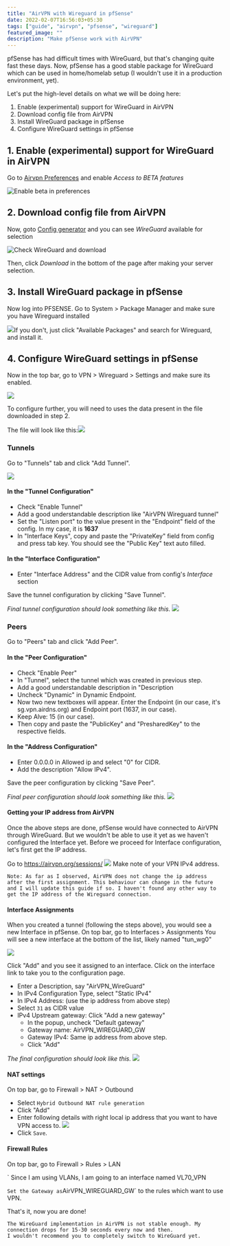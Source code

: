```yaml
---
title: "AirVPN with Wireguard in pfSense"
date: 2022-02-07T16:56:03+05:30
tags: ["guide", "airvpn", "pfsense", "wireguard"]
featured_image: ""
description: "Make pfSense work with AirVPN"
---
```

pfSense has had difficult times with WireGuard, but that's changing quite fast these days. Now, pfSense has a good stable package for WireGuard which can be used in home/homelab setup (I wouldn't use it in a production environment, yet).

Let's put the high-level details on what we will be doing here:

1. Enable (experimental) support for WireGuard in AirVPN
2. Download config file from AirVPN
3. Install WireGuard package in pfSense
4. Configure WireGuard settings in pfSense

## 1. Enable (experimental) support for WireGuard in AirVPN

Go to [Airvpn Preferences](https://airvpn.org/preferences) and enable *Access to BETA features*

![Enable beta in preferences](/images/airvpn-enable-beta.png "a title")

## 2. Download config file from AirVPN

Now, goto [Config generator](https://airvpn.org/generator/) and you can see *WireGuard* available for selection

![Check WireGuard and download](/images/wireguard-config-generator.png "a title")


Then, click *Download* in the bottom of the page after making your server selection.


## 3. Install WireGuard package in pfSense



Now log into PFSENSE. Go to System > Package Manager and make sure you have Wireguard installed

![](/images/pfsense-wireguard-package.png)If you don't, just click "Available Packages" and search for Wireguard, and install it.

## 4. Configure WireGuard settings in pfSense
Now in the top bar, go to VPN > Wireguard > Settings and make sure its enabled.

![](/images/pfsense-wireguard-enabled.png)

To configure further, you will need to uses the data present in the file downloaded in step 2.

The file will look like this:![](/images/airvpn-config.png)

### Tunnels
Go to "Tunnels" tab and click "Add Tunnel".

![](/images/wireguard-tunnels.png)


#### In the "Tunnel Configuration"
* Check "Enable Tunnel"
* Add a good understandable description like "AirVPN Wireguard tunnel"
* Set the "Listen port" to the value present in the "Endpoint" field of the config. In my case, it is **1637**
* In "Interface Keys", copy and paste the "PrivateKey" field from config and press tab key. You should see the "Public Key" text auto filled.

#### In the "Interface Configuration"
* Enter "Interface Address" and the CIDR value from config's *Interface* section

Save the tunnel configuration by clicking "Save Tunnel".

*Final tunnel configuration should look something like this.*
![](/images/wireguard-tunnel.png)

### Peers
Go to "Peers" tab and click "Add Peer".

#### In the "Peer Configuration"

* Check "Enable Peer"
* In "Tunnel", select the tunnel which was created in previous step.
* Add a good understandable description in "Description
* Uncheck "Dynamic" in Dynamic Endpoint.
* Now two new textboxes will appear. Enter the Endpoint (in our case, it's sg.vpn.airdns.org) and Endpoint port (1637, in our case).
* Keep Alve: 15 (in our case).
* Then copy and paste the "PublicKey" and "PresharedKey" to the respective fields.

#### In the "Address Configuration"
* Enter 0.0.0.0 in Allowed ip and select "0" for CIDR.
* Add the description "Allow IPv4".

Save the peer configuration by clicking "Save Peer".

*Final peer configuration should look something like this.*
![](/images/wireguard-peer-configuration.png)

#### Getting your IP address from AirVPN
Once the above steps are done, pfSense would have connected to AirVPN through WireGuard. But we wouldn't be able to use it yet as we haven't configured the Interface yet.
Before we proceed for Interface configuration, let's first get the IP address.

Go to https://airvpn.org/sessions/
![](/images/airvpn-session.png)
Make note of your VPN IPv4 address.



`
Note: As far as I observed, AirVPN does not change the ip address after the first assignment. This behaviour can change in the future and I will update this guide if so.
I haven't found any other way to get the IP address of the Wireguard connection.
`
#### Interface Assignments
When you created a tunnel (following the steps above), you would see a new Interface in pfSense.
On top bar, go to Interfaces > Assignments
You will see a new interface at the bottom of the list, likely named "tun_wg0"

![](/images/pfsense-interface-assignments.png)

Click "Add" and you see it assigned to an interface. Click on the interface link to take you to the configuration page.

* Enter a Description, say "AirVPN_WireGuard"
* In IPv4 Configuration Type, select "Static IPv4"
* In IPv4 Address: (use the ip address from above step)
* Select `31` as CIDR value
* IPv4 Upstream gateway: Click "Add a new gateway"
  * In the popup, uncheck "Default gateway"
  * Gateway name: AirVPN_WIREGUARD_GW
  * Gateway IPv4: Same ip address from above step.
  * Click "Add"

*The final configuration should look like this.*
![](/images/pfsense-interface-configuration.png)

#### NAT settings
On top bar, go to Firewall > NAT > Outbound
* Select `Hybrid Outbound NAT rule generation`
* Click "Add"
* Enter following details with right local ip address that you want to have VPN access to.
![](/images/pfsense-nat-outbound.png)
* Click `Save`.
#### Firewall Rules
On top bar, go to Firewall > Rules > LAN

`
Since I am using VLANs, I am going to an interface named VL70_VPN

`
Set the Gateway as `AirVPN_WIREGUARD_GW` to the rules which want to use VPN.



That's it, now you are done!

```
The WireGuard implementation in AirVPN is not stable enough. My connection drops for 15-30 seconds every now and then.
I wouldn't recommend you to completely switch to WireGuard yet. 
```